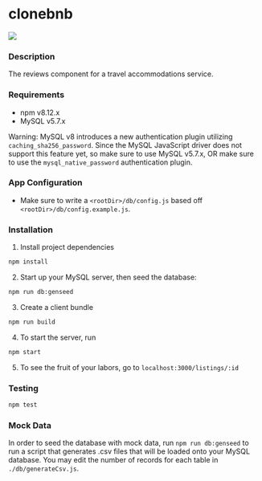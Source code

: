 # clonebnb

![](http://g.recordit.co/OKbrwlAyb7.gif)

### Description

The reviews component for a travel accommodations service. 

### Requirements

- npm v8.12.x
- MySQL v5.7.x

Warning: MySQL v8 introduces a new authentication plugin utilizing `caching_sha256_password`. Since the MySQL JavaScript driver does not support this feature yet, so make sure to use MySQL v5.7.x, OR make sure to use the `mysql_native_password` authentication plugin.

### App Configuration

- Make sure to write a `<rootDir>/db/config.js` based off `<rootDir>/db/config.example.js`.

### Installation

1. Install project dependencies
```sh
npm install
```

2. Start up your MySQL server, then seed the database:
```sh
npm run db:genseed
```

3. Create a client bundle
```sh
npm run build
```

4. To start the server, run 
```sh
npm start
```

5. To see the fruit of your labors, go to `localhost:3000/listings/:id`

### Testing

```sh
npm test
```

### Mock Data

In order to seed the database with mock data, run `npm run db:genseed` to run a script that generates .csv files that will be loaded onto your MySQL database. You may edit the number of records for each table in `./db/generateCsv.js`.
